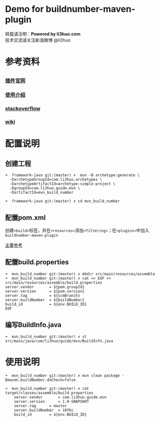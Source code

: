 Demo for buildnumber-maven-plugin
==================================
转载请注明：**Powered by li3huo.com**  
技术交流请关注新浪微博 @li3huo

# 参考资料

## 

### [插件官网](http://www.mojohaus.org/buildnumber-maven-plugin/ "buildnumber-maven-plugin")

### [使用介绍](http://www.mojohaus.org/buildnumber-maven-plugin/usage.html "Usage")

### [stackoverflow](http://stackoverflow.com/questions/14976824/how-can-i-get-jenkins-build-number-svn-revision-number-and-display-it-on-my "帮助")

### [wiki](http://wiki.li3huo.com/Maven "Maven")

# 配置说明

## 创建工程

	➜  framework-java git:(master) ✗  mvn -B archetype:generate \
	  -DarchetypeGroupId=com.li3huo.archetypes \
	  -DarchetypeArtifactId=archetype-simple-project \
	  -DgroupId=com.li3huo.guide.mvn \
	  -DartifactId=mvn_build_number

	➜  framework-java git:(master) ✗ cd mvn_build_number

## 配置pom.xml

创建`<build>`标签，并在`<resources>`添加`<filtering>`；在`<plugins>`中加入`buildnumber-maven-plugin`

[主要参考](https://github.com/mojohaus/mojo-parent/blob/master/pom.xml "scm的github配置")

## 配置build.properties

	➜  mvn_build_number git:(master) ✗ mkdir src/main/resources/assemble
	➜  mvn_build_number git:(master) ✗ cat << EOF >> src/main/resources/assemble/build.properties
	server.vendor		= ${pom.groupId}
	server.version		= ${pom.version}
	server.tag			= ${scmBranch}
	server.buildNumber	= ${buildNumber}
	build_id			= ${env.BUILD_ID}
	EOF

## 编写BuildInfo.java

	➜  mvn_build_number git:(master) ✗ st src/main/java/com/li3huo/guide/mvn/BuildInfo.java

# 使用说明

	➜  mvn_build_number git:(master) ✗ mvn clean package -Dmaven.buildNumber.doCheck=false

	➜  mvn_build_number git:(master) ✗ cat target/classes/assemble/build.properties
		server.vendor		= com.li3huo.guide.mvn
		server.version		= 1.0-SNAPSHOT
		server.tag		= master
		server.buildNumber	= 18f6c
		build_id		= ${env.BUILD_ID}
